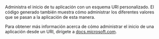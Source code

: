 ﻿Administra el inicio de tu aplicación con un esquema URI personalizado. El código generado también muestra cómo administrar los diferentes valores que se pasan a la aplicación de esta manera.

Para obtener más información acerca de cómo administrar el inicio de una aplicación desde un URI, dirígete a [docs.microsoft.com](https://docs.microsoft.com/en-us/windows/uwp/launch-resume/handle-uri-activation). 
